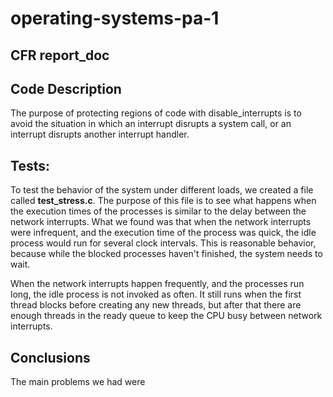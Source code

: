 # operating-systems-pa-1

## CFR report_doc

## Code Description

The purpose of protecting regions of code with disable_interrupts is to avoid the situation in which 
an interrupt disrupts a system call, or an interrupt disrupts another interrupt handler. 

## Tests: 
To test the behavior of the system under different loads, we created a file called **test_stress.c**. 
The purpose of this file is to see what happens when the execution times of the processes is similar
to the delay between the network interrupts. What we found was that when the network interrupts were 
infrequent, and the execution time of the process was quick, the idle process would run for several
clock intervals. This is reasonable behavior, because while the blocked processes haven't finished,
the system needs to wait. 

When the network interrupts happen frequently, and the processes run long, the idle process is
not invoked as often. It still runs when the first thread blocks before creating any new threads,
but after that there are enough threads in the ready queue to keep the CPU busy between network
interrupts. 

## Conclusions

The main problems we had were 
